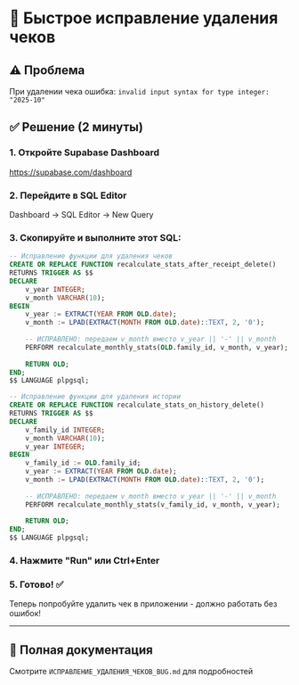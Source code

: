 # 🚀 Быстрое исправление удаления чеков

## ⚠️ Проблема
При удалении чека ошибка: `invalid input syntax for type integer: "2025-10"`

## ✅ Решение (2 минуты)

### 1. Откройте Supabase Dashboard
https://supabase.com/dashboard

### 2. Перейдите в SQL Editor
Dashboard → SQL Editor → New Query

### 3. Скопируйте и выполните этот SQL:

```sql
-- Исправление функции для удаления чеков
CREATE OR REPLACE FUNCTION recalculate_stats_after_receipt_delete()
RETURNS TRIGGER AS $$
DECLARE
    v_year INTEGER;
    v_month VARCHAR(10);
BEGIN
    v_year := EXTRACT(YEAR FROM OLD.date);
    v_month := LPAD(EXTRACT(MONTH FROM OLD.date)::TEXT, 2, '0');
    
    -- ИСПРАВЛЕНО: передаем v_month вместо v_year || '-' || v_month
    PERFORM recalculate_monthly_stats(OLD.family_id, v_month, v_year);
    
    RETURN OLD;
END;
$$ LANGUAGE plpgsql;

-- Исправление функции для удаления истории
CREATE OR REPLACE FUNCTION recalculate_stats_on_history_delete()
RETURNS TRIGGER AS $$
DECLARE
    v_family_id INTEGER;
    v_month VARCHAR(10);
    v_year INTEGER;
BEGIN
    v_family_id := OLD.family_id;
    v_year := EXTRACT(YEAR FROM OLD.date);
    v_month := LPAD(EXTRACT(MONTH FROM OLD.date)::TEXT, 2, '0');
    
    -- ИСПРАВЛЕНО: передаем v_month вместо v_year || '-' || v_month
    PERFORM recalculate_monthly_stats(v_family_id, v_month, v_year);
    
    RETURN OLD;
END;
$$ LANGUAGE plpgsql;
```

### 4. Нажмите "Run" или Ctrl+Enter

### 5. Готово! ✅

Теперь попробуйте удалить чек в приложении - должно работать без ошибок!

---

## 📄 Полная документация
Смотрите `ИСПРАВЛЕНИЕ_УДАЛЕНИЯ_ЧЕКОВ_BUG.md` для подробностей


